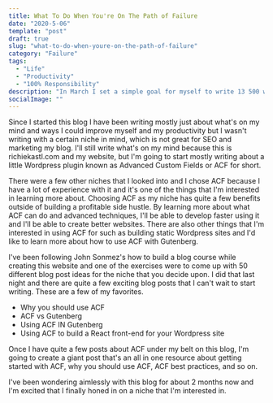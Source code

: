 ```yaml
---
title: What To Do When You're On The Path of Failure
date: "2020-5-06"
template: "post"
draft: true
slug: "what-to-do-when-youre-on-the-path-of-failure"
category: "Failure"
tags:
  - "Life"
  - "Productivity"
  - "100% Responsibility"
description: "In March I set a simple goal for myself to write 13 500 word blog posts for this site during this quarter. So far I've written two including this one. What am I going to do to turn this around?"
socialImage: ""
---
```


Since I started this blog I have been writing mostly just about what's on my mind and ways I could improve myself and my productivity but I wasn't writing with a certain niche in mind, which is not great for SEO and marketing my blog. I'll still write what's on my mind because this is richiekastl.com and my website, but I'm going to start mostly writing about a little Wordpress plugin known as Advanced Custom Fields or ACF for short.

There were a few other niches that I looked into and I chose ACF because I have a lot of experience with it and it's one of the things that I'm interested in learning more about. Choosing ACF as my niche has quite a few benefits outside of building a profitable side hustle. By learning more about what ACF can do and advanced techniques, I'll be able to develop faster using it and I'll be able to create better websites. There are also other things that I'm interested in using ACF for such as building static Wordpress sites and I'd like to learn more about how to use ACF with Gutenberg. 

I've been following John Sonmez's how to build a blog course while creating this website and one of the exercises were to come up with 50 different blog post ideas for the niche that you decide upon. I did that last night and there are quite a few exciting blog posts that I can't wait to start writing. These are a few of my favorites.

- Why you should use ACF
- ACF vs Gutenberg
- Using ACF IN Gutenberg
- Using ACF to build a React front-end for your Wordpress site

Once I have quite a few posts about ACF under my belt on this blog, I'm going to create a giant post that's an all in one resource about getting started with ACF, why you should use ACF, ACF best practices, and so on. 

I've been wondering aimlessly with this blog for about 2 months now and I'm excited that I finally honed in on a niche that I'm interested in.